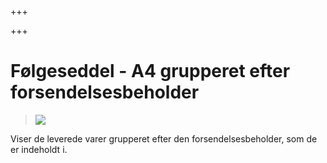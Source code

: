 +++

+++
# Følgeseddel - A4 grupperet efter forsendelsesbeholder

> ![](https://thetis-ims-reports.s3.eu-west-1.amazonaws.com/examples/DeliveryNote_da-1.png)

Viser de leverede varer grupperet efter den forsendelsesbeholder, som de er indeholdt i.
